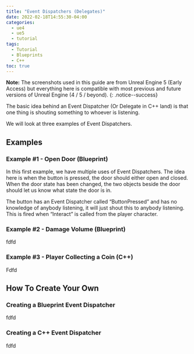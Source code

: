 ```yaml
---
title: "Event Dispatchers (Delegates)"
date: 2022-02-18T14:55:30-04:00
categories:
  - ue4
  - ue5
  - tutorial
tags:
  - Tutorial
  - Blueprints
  - C++
toc: true
---
```


**Note:** The screenshots used in this guide are from Unreal Engine 5 (Early Access) but everything here is compatible with most previous and future versions of Unreal Engine (4 / 5 / beyond).
{: .notice--success}

The basic idea behind an Event Dispatcher (Or Delegate in C++ land) is that one thing is shouting something to whoever is listening. 

We will look at three examples of Event Dispatchers.

## Examples
### Example #1 - Open Door (Blueprint)
In this first example, we have multiple uses of Event Dispatchers. The idea here is when the button is pressed, the door should either open and closed. When the door state has been changed, the two objects beside the door should let us know what state the door is in.

The button has an Event Dispatcher called “ButtonPressed” and has no knowledge of anybody listening, it will just shout this to anybody listening. This is fired when “Interact” is called from the player character.

### Example #2 - Damage Volume (Blueprint)
fdfd
### Example #3 - Player Collecting a Coin (C++)
Fdfd

## How To Create Your Own
### Creating a Blueprint Event Dispatcher
fdfd

### Creating a C++ Event Dispatcher
fdfd

